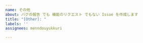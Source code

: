 ```yaml
---
name: その他
about: バグの報告 でも 機能のリクエスト でもない Issue を作成します
title: "[Other]: "
labels: ''
assignees: menndouyukkuri

---
```



